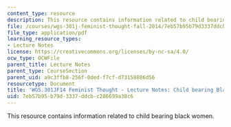 ```yaml
---
content_type: resource
description: This resource contains information related to child bearing black women.
file: /courses/wgs-301j-feminist-thought-fall-2014/7eb57b95b79d3337ddcbc286699a38c6_MITWGS_301JF14_Sess20.pdf
file_type: application/pdf
learning_resource_types:
- Lecture Notes
license: https://creativecommons.org/licenses/by-nc-sa/4.0/
ocw_type: OCWFile
parent_title: Lecture Notes
parent_type: CourseSection
parent_uid: a9c3ffb8-256f-0ded-f7cf-d73158886d56
resourcetype: Document
title: 'WGS.301JF14 Feminist Thought - Lecture Notes: Child bearing Black Women'
uid: 7eb57b95-b79d-3337-ddcb-c286699a38c6
---
```

This resource contains information related to child bearing black women.